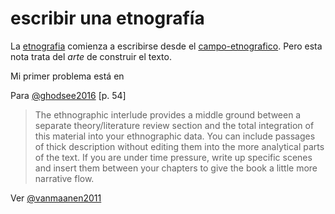 # escribir una etnografía

La [etnografia](etnografia.md) comienza a escribirse desde el [campo-etnografico](campo-etnografico.md). Pero esta nota trata del *arte* de construir el texto.

Mi primer problema está en

Para [@ghodsee2016](@ghodsee2016.md) [p. 54]

 >
 > The ethnographic interlude provides a middle ground between a separate theory/literature review section and the total integration of this material into your ethnographic data. You can include passages of thick description without editing them into the more analytical parts of the text. If you are under time pressure, write up specific scenes and insert them between your chapters to give the book a little more narrative flow.

Ver [@vanmaanen2011](@vanmaanen2011.md)
